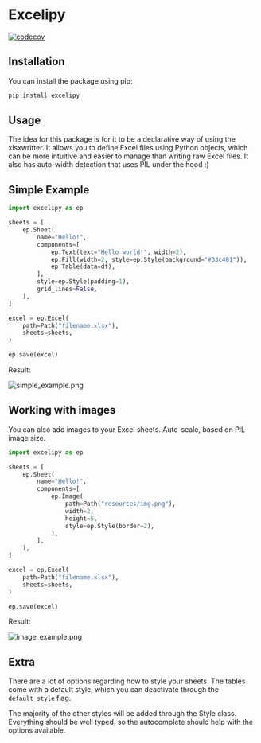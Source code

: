 # Excelipy

[![codecov](https://codecov.io/gh/choinhet/excelipy/graph/badge.svg?token=${CODECOV_TOKEN})](https://codecov.io/gh/choinhet/excelipy)

## Installation

You can install the package using pip:

```bash
pip install excelipy
```

## Usage

The idea for this package is for it to be a declarative way of using the
xlsxwritter.
It allows you to define Excel files using Python objects, which can be more
intuitive and easier to manage than writing raw Excel files.
It also has auto-width detection that uses PIL under the hood :)

## Simple Example

```python
import excelipy as ep

sheets = [
    ep.Sheet(
        name="Hello!",
        components=[
            ep.Text(text="Hello world!", width=2),
            ep.Fill(width=2, style=ep.Style(background="#33c481")),
            ep.Table(data=df),
        ],
        style=ep.Style(padding=1),
        grid_lines=False,
    ),
]

excel = ep.Excel(
    path=Path("filename.xlsx"),
    sheets=sheets,
)

ep.save(excel)
```

Result:

![simple_example.png](static/simple_example.png)

## Working with images

You can also add images to your Excel sheets.
Auto-scale, based on PIL image size.

```python
import excelipy as ep

sheets = [
    ep.Sheet(
        name="Hello!",
        components=[
            ep.Image(
                path=Path("resources/img.png"),
                width=2,
                height=5,
                style=ep.Style(border=2),
            ),
        ],
    ),
]

excel = ep.Excel(
    path=Path("filename.xlsx"),
    sheets=sheets,
)

ep.save(excel)
```

Result:

![image_example.png](static/image_example.png)

## Extra

There are a lot of options regarding how to style your sheets.
The tables come with a default style, which you can deactivate through the `default_style` flag.

The majority of the other styles will be added through the Style class. 
Everything should be well typed, so the autocomplete should help with the options available.